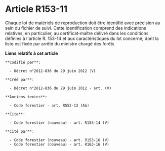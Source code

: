 # Article R153-11

Chaque lot de matériels de reproduction doit être identifié avec précision au sein du fichier de suivi. Cette identification
comprend des indications relatives, en particulier, au certificat-maître délivré dans les conditions définies à l'article R.
153-14 et aux caractéristiques du lot concerné, dont la liste est fixée par arrêté du ministre chargé des forêts.

**Liens relatifs à cet article**

	**Codifié par**:

	  - Décret n°2012-836 du 29 juin 2012 (V)

	**Créé par**:

	  - Décret n°2012-836 du 29 juin 2012 - art. (V)

	**Anciens textes**:

	  - Code forestier - art. R552-13 (Ab)

	**Cite**:

	  - Code forestier (nouveau) - art. R153-14 (V)

	**Cité par**:

	  - Code forestier (nouveau) - art. R153-16 (V)
	  - Code forestier (nouveau) - art. R163-16 (V)
